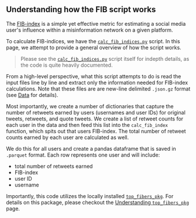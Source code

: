 ## Understanding how the FIB script works

The [FIB-index](../fib_index.md) is a simple yet effective metric for estimating a social media user's influence within a misinformation network on a given platform.

To calculate FIB-indices, we have the [`calc_fib_indices.py`](https://github.com/mr-devs/top-fibers/blob/main/scripts/calc_fib_indices.py) script.
In this page, we attempt to provide a general overview of how the script works.

> Please see the [`calc_fib_indices.py`](https://github.com/mr-devs/top-fibers/blob/main/scripts/calc_fib_indices.py) script itself for indepth details, as the code is quite heavily documented.

From a high-level perspective, what this script attempts to do is read the input files line by line and extract only the information needed for FIB-index calculations.
Note that these files are are new-line delimited `.json.gz` format (see [Data](../data.md) for details).

Most importantly, we create a number of dictionaries that capture the number of retweets earned by users (usernames and user IDs) for original tweets, retweets, and quote tweets.
We create a list of retweet counts for each user in the data and then feed this list into the `calc_fib_index` function, which spits out that users FIB-index.
The total number of retweet counts earned by each user are calculated as well.

We do this for all users and create a pandas dataframe that is saved in `.parquet` format.
Each row represents one user and will include:
- total number of retweets earned
- FIB-index
- user ID
- username

Importantly, this code utilizes the locally installed [`top_fibers_pkg`](https://github.com/mr-devs/top-fibers/tree/main/package).
For details on this package, please checkout the [Understanding `top_fibers_pkg`](./top_fibers_pkg.md) page.
